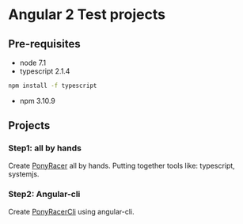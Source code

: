 # Angular 2 Test projects
## Pre-requisites
* node 7.1
* typescript 2.1.4
```bash
npm install -f typescript
```
* npm 3.10.9

## Projects

### Step1: all by hands
Create [PonyRacer](PonyRacer/README.md) all by hands. Putting together tools like: typescript, systemjs.

### Step2: Angular-cli
Create [PonyRacerCli](PonyRacerCli/README.md) using angular-cli.